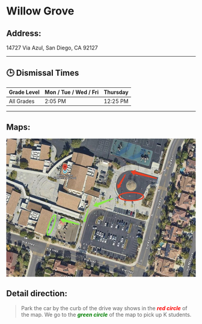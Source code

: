 # Willow Grove

## Address: 
14727 Via Azul, San Diego, CA 92127

---

## 🕒 Dismissal Times

| Grade Level     | Mon / Tue / Wed / Fri | Thursday  |
|-----------------|-----------------------|-----------|
| All Grades      | 2:05 PM               | 12:25 PM  |

---

## Maps:
![Willow Grove Map](Willow_Grove.jpg)

## Detail direction:

> Park the car by the curb of the drive way shows in the <span style="color:red">***red circle***</span> of the map. We go to the <span style="color:green">***green circle***</span> of the map to pick up K students.